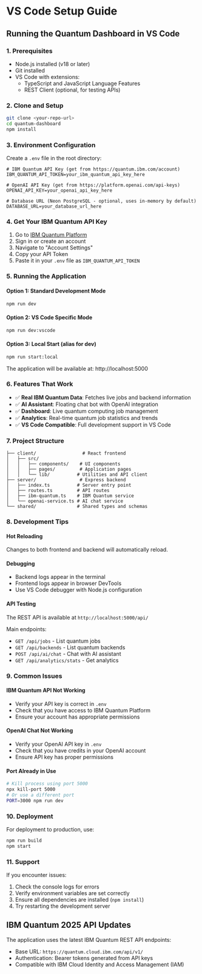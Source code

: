 # VS Code Setup Guide

## Running the Quantum Dashboard in VS Code

### 1. Prerequisites
- Node.js installed (v18 or later)
- Git installed  
- VS Code with extensions:
  - TypeScript and JavaScript Language Features
  - REST Client (optional, for testing APIs)

### 2. Clone and Setup
```bash
git clone <your-repo-url>
cd quantum-dashboard
npm install
```

### 3. Environment Configuration
Create a `.env` file in the root directory:
```env
# IBM Quantum API Key (get from https://quantum.ibm.com/account)
IBM_QUANTUM_API_TOKEN=your_ibm_quantum_api_key_here

# OpenAI API Key (get from https://platform.openai.com/api-keys)  
OPENAI_API_KEY=your_openai_api_key_here

# Database URL (Neon PostgreSQL - optional, uses in-memory by default)
DATABASE_URL=your_database_url_here
```

### 4. Get Your IBM Quantum API Key
1. Go to [IBM Quantum Platform](https://quantum.ibm.com/account)
2. Sign in or create an account
3. Navigate to "Account Settings" 
4. Copy your API Token
5. Paste it in your `.env` file as `IBM_QUANTUM_API_TOKEN`

### 5. Running the Application

#### Option 1: Standard Development Mode
```bash
npm run dev
```

#### Option 2: VS Code Specific Mode  
```bash
npm run dev:vscode
```

#### Option 3: Local Start (alias for dev)
```bash
npm run start:local
```

The application will be available at: http://localhost:5000

### 6. Features That Work
- ✅ **Real IBM Quantum Data**: Fetches live jobs and backend information
- ✅ **AI Assistant**: Floating chat bot with OpenAI integration
- ✅ **Dashboard**: Live quantum computing job management
- ✅ **Analytics**: Real-time quantum job statistics and trends
- ✅ **VS Code Compatible**: Full development support in VS Code

### 7. Project Structure
```
├── client/                 # React frontend
│   ├── src/
│   │   ├── components/    # UI components
│   │   ├── pages/         # Application pages  
│   │   └── lib/          # Utilities and API client
├── server/                # Express backend
│   ├── index.ts          # Server entry point
│   ├── routes.ts         # API routes
│   ├── ibm-quantum.ts    # IBM Quantum service
│   └── openai-service.ts # AI chat service
└── shared/               # Shared types and schemas
```

### 8. Development Tips

#### Hot Reloading
Changes to both frontend and backend will automatically reload.

#### Debugging
- Backend logs appear in the terminal
- Frontend logs appear in browser DevTools
- Use VS Code debugger with Node.js configuration

#### API Testing
The REST API is available at `http://localhost:5000/api/`

Main endpoints:
- `GET /api/jobs` - List quantum jobs
- `GET /api/backends` - List quantum backends  
- `POST /api/ai/chat` - Chat with AI assistant
- `GET /api/analytics/stats` - Get analytics

### 9. Common Issues

#### IBM Quantum API Not Working
- Verify your API key is correct in `.env`
- Check that you have access to IBM Quantum Platform
- Ensure your account has appropriate permissions

#### OpenAI Chat Not Working  
- Verify your OpenAI API key in `.env`
- Check that you have credits in your OpenAI account
- Ensure API key has proper permissions

#### Port Already in Use
```bash
# Kill process using port 5000
npx kill-port 5000
# Or use a different port
PORT=3000 npm run dev
```

### 10. Deployment
For deployment to production, use:
```bash
npm run build
npm start
```

### 11. Support
If you encounter issues:
1. Check the console logs for errors
2. Verify environment variables are set correctly
3. Ensure all dependencies are installed (`npm install`)
4. Try restarting the development server

## IBM Quantum 2025 API Updates
The application uses the latest IBM Quantum REST API endpoints:
- Base URL: `https://quantum.cloud.ibm.com/api/v1/`
- Authentication: Bearer tokens generated from API keys
- Compatible with IBM Cloud Identity and Access Management (IAM)
